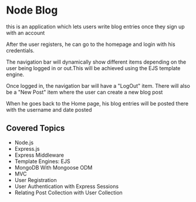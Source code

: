 # Node Blog 

this is an application  which lets users write blog entries once they sign up with an account

After the user registers, he can go to the homepage and login with his credentials.

The navigation bar will dynamically show different items depending on the user being logged in or out.This  will be achieved  using the EJS template engine.

Once logged in, the navigation bar will have a "LogOut"  item. There will also be a "New Post" item where the user can create a new blog post

When he goes back to the Home page, his blog entries will be posted there with the username and date posted

## Covered Topics

- Node.js
- Express.js
- Express Middleware
- Template Engines: EJS
- MongoDB With Mongoose ODM
- MVC
- User Registration
- User Authentication with Express Sessions
- Relating Post Collection with User Collection
